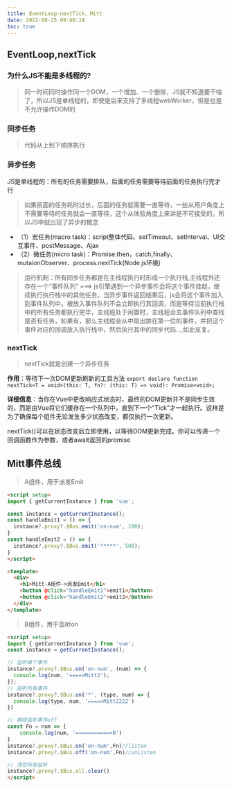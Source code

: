 ```yaml
---
title: EventLoop-nextTick、Mitt
date: 2022-08-25 09:40:24
toc: true
---
```


## EventLoop,nextTick
### 为什么JS不能是多线程的?
>同一时间同时操作同一个DOM，一个增加、一个删除，JS就不知道要干啥了，所以JS是单线程的，即使是后来支持了多线程webWorker，但是也是不允许操作DOM的

### 同步任务
>代码从上到下顺序执行

### 异步任务
JS是单线程的：所有的任务需要排队，后面的任务需要等待前面的任务执行完才行
>如果前面的任务耗时过长，后面的任务就需要一直等待，一些从用户角度上不需要等待的任务就会一直等待，这个从体验角度上来讲是不可接受的，所以JS中就出现了异步的概念 

* （1）宏任务(macro task)：script整体代码、setTimeout、setInterval、UI交互事件、postMessage、Ajax
* （2）微任务(micro task)：Promise.then，catch,finally、mutaionObserver、process.nextTick(Node.js环境)

>运行机制：所有同步任务都是在主线程执行时形成一个执行栈,主线程外还存在一个“事件队列” ===> js引擎遇到一个异步事件会将这个事件挂起，继续执行执行栈中的其他任务。当异步事件返回结果后，js会将这个事件加入到事件队列中。被放入事件队列不会立即执行其回调，而是等待当前执行栈中的所有任务都执行完毕，主线程处于闲置时，主线程会去事件队列中查找是否有任务，如果有，那么主线程会从中取出排在第一位的事件，并把这个事件对应的回调放入执行栈中，然后执行其中的同步代码...,如此反复。

### nextTick
>nextTick就是创建一个异步任务

**作用**：等待下一次DOM更新刷新的工具方法
`export declare function nextTick<T = void>(this: T, fn?: (this: T) => void): Promise<void>;`

**详细信息**：当你在Vue中更改响应式状态时，最终的DOM更新并不是同步生效的，而是由Vue将它们缓存在一个队列中，直到下一个"Tick"才一起执行。这样是为了确保每个组件无论发生多少状态改变，都仅执行一次更新。

nextTick()可以在状态改变后立即使用，以等待DOM更新完成。你可以传递一个回调函数作为参数，或者await返回的promise

## Mitt事件总线
>A组件，用于派发Emit
```html
<script setup>
import { getCurrentInstance } from 'vue';

const instance = getCurrentInstance();
const handleEmit1 = () => {
  instance?.proxy?.$Bus.emit('on-num', 100);
}
const handleEmit2 = () => {
  instance?.proxy?.$Bus.emit('*****', 500);
}
</script>

<template>
  <div>
    <h1>Mitt-A组件->派发Emit</h1>
    <button @click="handleEmit1">emit1</button>
    <button @click="handleEmit2">emit2</button>
  </div>
</template>
```

>B组件，用于监听on
```html
<script setup>
import { getCurrentInstance } from 'vue';
const instance = getCurrentInstance();

// 监听单个事件
instance?.proxy?.$Bus.on('on-num', (num) => {
  console.log(num, '====>Mitt2');
});
// 监听所有事件
instance?.proxy?.$Bus.on('*', (type, num) => {
  console.log(type, num, '====>Mitt2222')
})

// 移除监听事件off
const Fn = num => {
    console.log(num, '===========>B')
}
instance?.proxy?.$Bus.on('on-num',Fn)//listen
instance?.proxy?.$Bus.off('on-num',Fn)//unListen

// 清空所有监听
instance?.proxy?.$Bus.all.clear() 
</script>
```